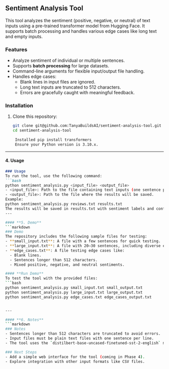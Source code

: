 ## Sentiment Analysis Tool
This tool analyzes the sentiment (positive, negative, or neutral) of text inputs using a pre-trained transformer model from Hugging Face. It supports batch processing and handles various edge cases like long text and empty inputs.

### Features
- Analyze sentiment of individual or multiple sentences.
- Supports **batch processing** for large datasets.
- Command-line arguments for flexible input/output file handling.
- Handles edge cases:
  - Blank lines in input files are ignored.
  - Long text inputs are truncated to 512 characters.
  - Errors are gracefully caught with meaningful feedback.

### Installation
1. Clone this repository:
   ```bash
   git clone git@github.com:TanyaBuildsAI/sentiment-analysis-tool.git
   cd sentiment-analysis-tool
    
    Installed pip install transformers
    Ensure your Python version is 3.10.x.
---

#### **4. Usage**
```markdown
### Usage
To run the tool, use the following command:
```bash
python sentiment_analysis.py <input_file> <output_file>
- <input_file>: Path to the file containing text inputs (one sentence per line).
- <output_file>: Path to the file where the results will be saved.
Example:
python sentiment_analysis.py reviews.txt results.txt
The results will be saved in results.txt with sentiment labels and confidence scores for each input.
---

#### **5. Demo**
```markdown
### Demo
The repository includes the following sample files for testing:
- **small_input.txt**: A file with a few sentences for quick testing.
- **large_input.txt**: A file with 20–30 sentences, including diverse examples.
- **edge_cases.txt**: A file testing edge cases like:
  - Blank lines.
  - Sentences longer than 512 characters.
  - Mixed positive, negative, and neutral sentiments.

#### **Run Demo**
To test the tool with the provided files:
```bash
python sentiment_analysis.py small_input.txt small_output.txt
python sentiment_analysis.py large_input.txt large_output.txt
python sentiment_analysis.py edge_cases.txt edge_cases_output.txt


---

#### **6. Notes**
```markdown
### Notes
- Sentences longer than 512 characters are truncated to avoid errors.
- Input files must be plain text files with one sentence per line.
- The tool uses the `distilbert-base-uncased-finetuned-sst-2-english` model from Hugging Face for sentiment analysis.

### Next Steps
- Add a simple web interface for the tool (coming in Phase 4).
- Explore integration with other input formats like CSV files.
